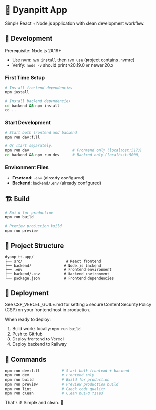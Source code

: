 # 🚀 Dyanpitt App

Simple React + Node.js application with clean development workflow.

## 🔧 Development

Prerequisite: Node.js 20.19+
- Use nvm: `nvm install` then `nvm use` (project contains .nvmrc)
- Verify: `node -v` should print v20.19.0 or newer 20.x

### **First Time Setup**
```bash
# Install frontend dependencies
npm install

# Install backend dependencies
cd backend && npm install
cd ..
```

### **Start Development**
```bash
# Start both frontend and backend
npm run dev:full

# Or start separately:
npm run dev                    # Frontend only (localhost:5173)
cd backend && npm run dev      # Backend only (localhost:5000)
```

### **Environment Files**
- **Frontend**: `.env` (already configured)
- **Backend**: `backend/.env` (already configured)

## 🏗️ Build

```bash
# Build for production
npm run build

# Preview production build
npm run preview
```

## 📁 Project Structure

```
dyanpitt-app/
├── src/                    # React frontend
├── backend/               # Node.js backend
├── .env                   # Frontend environment
├── backend/.env           # Backend environment
└── package.json           # Frontend dependencies
```

## 🚀 Deployment

See CSP_VERCEL_GUIDE.md for setting a secure Content Security Policy (CSP) on your frontend host in production.

When ready to deploy:
1. Build works locally: `npm run build`
2. Push to GitHub
3. Deploy frontend to Vercel
4. Deploy backend to Railway

## 🔧 Commands

```bash
npm run dev:full          # Start both frontend + backend
npm run dev               # Frontend only
npm run build             # Build for production
npm run preview           # Preview production build
npm run lint              # Check code quality
npm run clean             # Clean build files
```

That's it! Simple and clean. 🎯